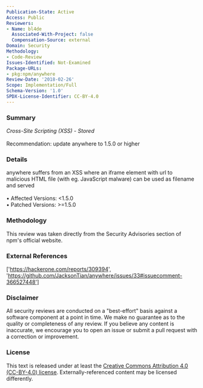 ```yaml
---
Publication-State: Active
Access: Public
Reviewers:
- Name: bl4de
  Associated-With-Project: false
  Compensation-Source: external
Domain: Security
Methodology:
- Code-Review
Issues-Identified: Not-Examined
Package-URLs:
- pkg:npm/anywhere
Review-Date: '2018-02-26'
Scope: Implementation/Full
Schema-Version: '1.0'
SPDX-License-Identifier: CC-BY-4.0
---
```

### Summary
*Cross-Site Scripting (XSS) - Stored*<br><br>Recommendation: update anywhere to 1.5.0 or higher
### Details
anywhere suffers from an XSS where an iframe element with url to malicious HTML file (with eg. JavaScript malware) can be used as filename and served
<br><br>• Affected Versions: <1.5.0
<br>• Patched Versions: >=1.5.0
### Methodology
This review was taken directly from the Security Advisories section of npm's official website.
### External References
['https://hackerone.com/reports/309394', 'https://github.com/JacksonTian/anywhere/issues/33#issuecomment-366527448']
### Disclaimer
All security reviews are conducted on a "best-effort" basis against a software component at a point in time. We make no guarantee as to the quality or completeness of any review. If you believe any content is inaccurate, we encourage you to open an issue or submit a pull request with a correction or improvement.
### License
This text is released under at least the [Creative Commons Attribution 4.0 (CC-BY-4.0) license](https://creativecommons.org/licenses/by/4.0/legalcode.txt). Externally-referenced content may be licensed differently.
